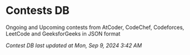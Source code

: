# Contests DB

Ongoing and Upcoming contests from AtCoder, CodeChef, Codeforces, LeetCode and GeeksforGeeks in JSON format

*Contest DB last updated at Mon, Sep 9, 2024 3:42 AM*  
